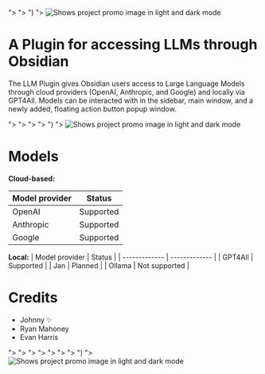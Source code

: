 <picture>
  <source media="(prefers-color-scheme: dark)" srcset="https://github.com/user-attachments/assets/e5b8b04e-126e-4b08-b76f-134d0491bbac">
">
">
  <source media="(prefers-color-scheme: light)" srcset="https://github.com/user-attachments/assets/6342227f-a2c6-40a8-8cd8-39e89d0741ab">
")
">
  <img alt="Shows project promo image in light and dark mode" src="https://user-images.githubusercontent.com/25423296/163456779-a8556205-d0a5-45e2-ac17-42d089e3c3f8.png">
</picture>

# A Plugin for accessing LLMs through Obsidian

The LLM Plugin gives Obsidian users access to Large Language Models through cloud providers (OpenAI, Anthropic, and Google) and locally via GPT4All. Models can be interacted with in the sidebar, main window, and a newly added, floating action button popup window.

<picture>
  <source media="(prefers-color-scheme: dark)" srcset="https://github.com/user-attachments/assets/8f9e381d-6569-4d49-92c8-724b00dca962">
">
">
  <source media="(prefers-color-scheme: light)" srcset="https://github.com/user-attachments/assets/789d0d1f-afa0-402d-814c-32cc9b3941a8">
">
">
")
">
  <img alt="Shows project promo image in light and dark mode" src="https://user-images.githubusercontent.com/25423296/163456779-a8556205-d0a5-45e2-ac17-42d089e3c3f8.png">
</picture>

# Models

**Cloud-based:**

| Model provider  | Status |
| ------------- | ------------- |
| OpenAI  | Supported  |
| Anthropic  | Supported  |
| Google | Supported |

**Local:**
| Model provider  | Status |
| ------------- | ------------- |
| GPT4All  | Supported  |
| Jan  | Planned  |
| Ollama | Not supported |

# Credits
- Johnny ✨
- Ryan Mahoney
- Evan Harris

<picture>
  <source media="(prefers-color-scheme: dark)" srcset="https://github.com/user-attachments/assets/2e5038b3-a49d-4629-aaba-7e7fe40a1554">
">
">
">
  <source media="(prefers-color-scheme: light)" srcset="https://github.com/user-attachments/assets/fa07734b-b9bf-4924-bfb0-03ed3e961532">
">
">
">
">
")
">
  <img alt="Shows project promo image in light and dark mode" src="https://user-images.githubusercontent.com/25423296/163456779-a8556205-d0a5-45e2-ac17-42d089e3c3f8.png">
</picture>
